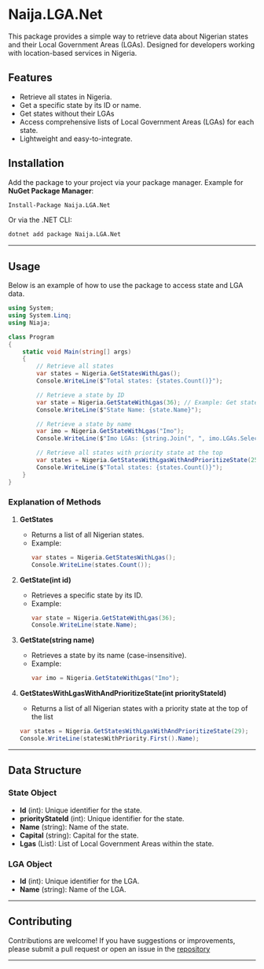# Naija.LGA.Net

This package provides a simple way to retrieve data about Nigerian states and their Local Government Areas (LGAs).
Designed for developers working with location-based services in Nigeria.


## Features

- Retrieve all states in Nigeria.
- Get a specific state by its ID or name.
- Get states without their LGAs
- Access comprehensive lists of Local Government Areas (LGAs) for each state.
- Lightweight and easy-to-integrate.


## Installation

Add the package to your project via your package manager. Example for **NuGet Package Manager**:

```bash
Install-Package Naija.LGA.Net
```

Or via the .NET CLI:

```bash
dotnet add package Naija.LGA.Net
```

---

## Usage

Below is an example of how to use the package to access state and LGA data.

```csharp
using System;
using System.Linq;
using Niaja;

class Program
{
    static void Main(string[] args)
    {
        // Retrieve all states
        var states = Nigeria.GetStatesWithLgas();
        Console.WriteLine($"Total states: {states.Count()}");

        // Retrieve a state by ID
        var state = Nigeria.GetStateWithLgas(36); // Example: Get state with ID 36
        Console.WriteLine($"State Name: {state.Name}");

        // Retrieve a state by name
        var imo = Nigeria.GetStateWithLgas("Imo");
        Console.WriteLine($"Imo LGAs: {string.Join(", ", imo.LGAs.Select(l => l.Name))}");

        // Retrieve all states with priority state at the top
        var states = Nigeria.GetStatesWithLgasWithAndPrioritizeState(25);
        Console.WriteLine($"Total states: {states.Count()}");
    }
}
```

### Explanation of Methods

1. **GetStates**
   - Returns a list of all Nigerian states.
   - Example:
     ```csharp
     var states = Nigeria.GetStatesWithLgas();
     Console.WriteLine(states.Count());
     ```

2. **GetState(int id)**
   - Retrieves a specific state by its ID.
   - Example:
     ```csharp
     var state = Nigeria.GetStateWithLgas(36);
     Console.WriteLine(state.Name);
     ```

3. **GetState(string name)**
   - Retrieves a state by its name (case-insensitive).
   - Example:
     ```csharp
     var imo = Nigeria.GetStateWithLgas("Imo");
     ```

4. **GetStatesWithLgasWithAndPrioritizeState(int priorityStateId)**
    - Returns a list of all Nigerian states with a priority state at the top of the list
    ```csharp
    var states = Nigeria.GetStatesWithLgasWithAndPrioritizeState(29);
    Console.WriteLine(statesWithPriority.First().Name);
    ```
---

## Data Structure

### State Object

- **Id** (int): Unique identifier for the state.
- **priorityStateId** (int): Unique identifier for the state.
- **Name** (string): Name of the state.
- **Capital** (string): Capital for the state.
- **Lgas** (List<Lga>): List of Local Government Areas within the state.

### LGA Object

- **Id** (int): Unique identifier for the LGA.
- **Name** (string): Name of the LGA.

---

## Contributing

Contributions are welcome! If you have suggestions or improvements, please submit a pull request or open an issue in the [repository](https://github.com/selfmadecode/Naija.LGA.Net)

---

